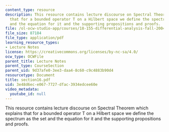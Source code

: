 ```yaml
---
content_type: resource
description: This resource contains lecture discourse on Spectral Theorem which explains
  that for a bounded operator T on a Hilbert space we define the spectrum as the set
  and the equation for it and the supporting propositions and proofs.
file: /ol-ocw-studio-app/courses/18-155-differential-analysis-fall-2004/3e48d6ece0677727dfac3934edcee60e_section16.pdf
file_size: 87184
file_type: application/pdf
learning_resource_types:
- Lecture Notes
license: https://creativecommons.org/licenses/by-nc-sa/4.0/
ocw_type: OCWFile
parent_title: Lecture Notes
parent_type: CourseSection
parent_uid: 9d37afe0-3ee3-daa4-8c60-c9c4883b90d4
resourcetype: Document
title: section16.pdf
uid: 3e48d6ec-e067-7727-dfac-3934edcee60e
video_metadata:
  youtube_id: null
---
```

This resource contains lecture discourse on Spectral Theorem which explains that for a bounded operator T on a Hilbert space we define the spectrum as the set and the equation for it and the supporting propositions and proofs.
